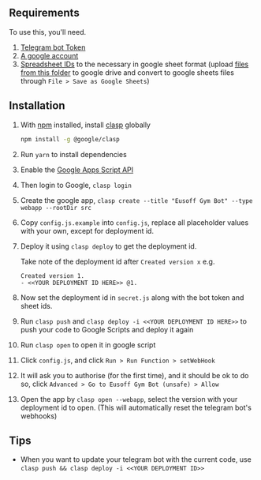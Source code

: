 ## Requirements

To use this, you'll need.

1. [Telegram bot Token](https://core.telegram.org/bots)
2. [A google account](https://script.google.com/home)
3. [Spreadsheet IDs](https://developers.google.com/sheets/api/guides/concepts#spreadsheet_id) to the necessary in google sheet format (upload [files from this folder](sheets) to google drive and convert to google sheets files through `File > Save as Google Sheets`)

## Installation

1. With [npm](https://github.com/nodenv/nodenv) installed, install [clasp](https://developers.google.com/apps-script/guides/clasp) globally

   ```bash
   npm install -g @google/clasp
   ```

2. Run `yarn` to install dependencies
3. Enable the [Google Apps Script API](https://script.google.com/home/usersettings)
4. Then login to Google, `clasp login`
5. Create the google app, `clasp create --title "Eusoff Gym Bot" --type webapp --rootDir src`
6. Copy `config.js.example` into `config.js`, replace all placeholder values with your own, except for deployment id.
7. Deploy it using `clasp deploy` to get the deployment id.

   Take note of the deployment id after `Created version x` e.g.

   ```
   Created version 1.
   - <<YOUR DEPLOYMENT ID HERE>> @1.
   ```

8. Now set the deployment id in `secret.js` along with the bot token and sheet ids.
9. Run `clasp push` and `clasp deploy -i <<YOUR DEPLOYMENT ID HERE>>` to push your code to Google Scripts and deploy it again
10. Run `clasp open` to open it in google script
11. Click `config.js`, and click `Run > Run Function > setWebHook`
12. It will ask you to authorise (for the first time), and it should be ok to do so, click `Advanced > Go to Eusoff Gym Bot (unsafe) > Allow`

13. Open the app by `clasp open --webapp`, select the version with your deployment id to open. (This will automatically reset the telegram bot's webhooks)

## Tips

- When you want to update your telegram bot with the current code, use `clasp push && clasp deploy -i <<YOUR DEPLOYMENT ID>>`
